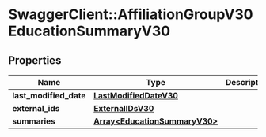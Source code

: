 # SwaggerClient::AffiliationGroupV30EducationSummaryV30

## Properties
Name | Type | Description | Notes
------------ | ------------- | ------------- | -------------
**last_modified_date** | [**LastModifiedDateV30**](LastModifiedDateV30.md) |  | [optional] 
**external_ids** | [**ExternalIDsV30**](ExternalIDsV30.md) |  | [optional] 
**summaries** | [**Array&lt;EducationSummaryV30&gt;**](EducationSummaryV30.md) |  | [optional] 



